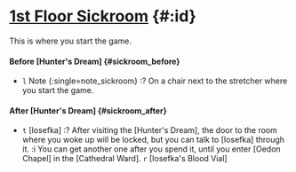 # [1st Floor Sickroom](@) {#:id}
This is where you start the game.

#### Before [Hunter's Dream] {#sickroom_before}
- `l` Note {:single=note_sickroom}
  :? On a chair next to the stretcher where you start the game.

#### After [Hunter's Dream] {#sickroom_after}
- `t` [Iosefka]
  :? After visiting the [Hunter's Dream], the door to the room where you woke up will be locked, but you can talk to [Iosefka] through it.
  :i You can get another one after you spend it, until you enter [Oedon Chapel] in the [Cathedral Ward].
  `r` [Iosefka's Blood Vial]